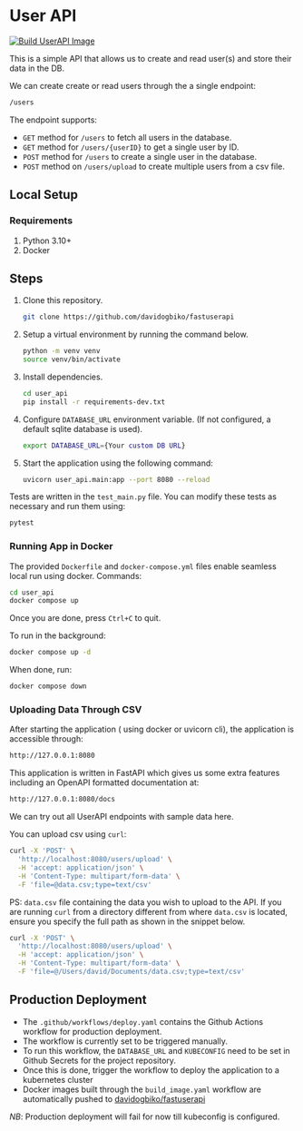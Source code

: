 # User API

[![Build UserAPI Image](https://github.com/davidogbiko/fastuserapi/actions/workflows/build_image.yaml/badge.svg?branch=main&event=push)](https://github.com/davidogbiko/fastuserapi/actions/workflows/build_image.yaml)

This is a simple API that allows us to create and read user(s) and store their data in the DB.

We can create create or read users through the a single endpoint:

```bash
/users
```

The endpoint supports:

- `GET` method for `/users` to fetch all users in the database.
- `GET` method for `/users/{userID}` to get a single user by ID.
- `POST` method for `/users` to create a single user in the database.
- `POST` method on `/users/upload` to create multiple users from a csv file.

## Local Setup

### Requirements

1. Python 3.10+
2. Docker

## Steps

1. Clone this repository.

    ```bash
    git clone https://github.com/davidogbiko/fastuserapi
    ```

2. Setup a virtual environment by running the command below.

    ```bash
    python -m venv venv
    source venv/bin/activate
    ```

3. Install dependencies.

    ```bash
    cd user_api
    pip install -r requirements-dev.txt
    ```

4. Configure `DATABASE_URL` environment variable. (If not configured, a default sqlite database is used).

    ```bash
    export DATABASE_URL={Your custom DB URL}
    ```

5. Start the application using the following command:

    ```bash
    uvicorn user_api.main:app --port 8080 --reload
    ```

Tests are written in the `test_main.py` file. You can modify these tests as necessary and run them using:

```bash
pytest
```

### Running App in Docker

The provided `Dockerfile` and `docker-compose.yml` files enable seamless local run using docker.
Commands:

```bash
cd user_api
docker compose up
```

Once you are done, press `Ctrl+C` to quit.

To run in the background:

```bash
docker compose up -d
```

When done, run:

```bash
docker compose down
```

### Uploading Data Through CSV

After starting the application ( using docker or uvicorn cli), the application is accessible through:

```bash
http://127.0.0.1:8080
```

This application is written in FastAPI which gives us some extra features including an OpenAPI formatted documentation at:

```bash
http://127.0.0.1:8080/docs
```

We can try out all UserAPI endpoints with sample data here.

You can upload csv using `curl`:

```bash
curl -X 'POST' \
  'http://localhost:8080/users/upload' \
  -H 'accept: application/json' \
  -H 'Content-Type: multipart/form-data' \
  -F 'file=@data.csv;type=text/csv'
```

PS: `data.csv` file containing the data you wish to upload to the API.
If you are running `curl` from a directory different from where `data.csv`
is located, ensure you specify the full path as shown in the snippet below.

```bash
curl -X 'POST' \
  'http://localhost:8080/users/upload' \
  -H 'accept: application/json' \
  -H 'Content-Type: multipart/form-data' \
  -F 'file=@/Users/david/Documents/data.csv;type=text/csv'
```

## Production Deployment

- The `.github/workflows/deploy.yaml` contains the Github Actions workflow for production deployment.
- The workflow is currently set to be triggered manually.
- To run this workflow, the `DATABASE_URL` and `KUBECONFIG` need to be set in Github Secrets for the project repository.
- Once this is done, trigger the workflow to deploy the application to a kubernetes cluster
- Docker images built through the `build_image.yaml` workflow are automatically pushed to [davidogbiko/fastuserapi](https://hub.docker.com/r/davidogbiko/fastuserapi)

*NB*: Production deployment will fail for now till kubeconfig is configured.
